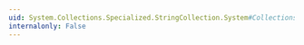 ```yaml
---
uid: System.Collections.Specialized.StringCollection.System#Collections#IList#Remove(System.Object)
internalonly: False
---
```

